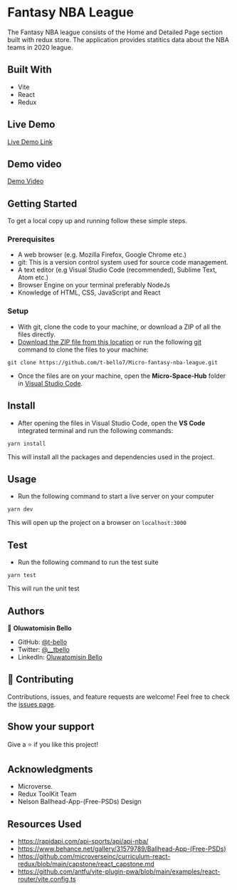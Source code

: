 # Fantasy NBA League

The Fantasy NBA league consists of the Home and Detailed Page section built with redux store. The application provides statitics data about the NBA teams in 2020 league.

## Built With
- Vite
- React
- Redux

## Live Demo
[Live Demo Link](https://ubiquitous-hamster-a4bd6e.netlify.app/)

## Demo video
[Demo Video](https://www.loom.com/share/aa7a5bd262064f0098089e8ef4bec405)


## Getting Started

To get a local copy up and running follow these simple steps.

### Prerequisites

- A web browser (e.g. Mozilla Firefox, Google Chrome etc.)
- git: This is a version control system used for source code management.
- A text editor (e.g Visual Studio Code (recommended), Sublime Text, Atom etc.)
- Browser Engine on your terminal preferably NodeJs
- Knowledge of HTML, CSS, JavaScript and React

### Setup

- With git, clone the code to your machine, or download a ZIP of all the files directly.
- [Download the ZIP file from this location](https://github.com/t-bello7/Micro-Space-Hub/archive/refs/heads/develop.zip) or run the following [git](https://git-scm.com/) command to clone the files to your machine:

```
git clone https://github.com/t-bello7/Micro-fantasy-nba-league.git
```

- Once the files are on your machine, open the **Micro-Space-Hub** folder in [Visual Studio Code](https://code.visualstudio.com/download).

## Install

- After opening the files in Visual Studio Code, open the **VS Code** integrated terminal and run the following commands:

```
yarn install
```

This will install all the packages and dependencies used in the project.

## Usage 
- Run the following command to start a live server on your computer
```
yarn dev
```

This will open up the project on a browser on `localhost:3000`

## Test
- Run the following command to run the test suite 

```
yarn test 
```
This will run the unit test 

## Authors

👤 **Oluwatomisin Bello**

- GitHub: [@t-bello](https://github.com/t-bello)
- Twitter: [@__tbello](https://twitter.com/__tbello)
- LinkedIn: [Oluwatomisin Bello](https://www.linkedin.com/in/tbello7)

## 🤝 Contributing

Contributions, issues, and feature requests are welcome!
Feel free to check the [issues page](../../issues/).

## Show your support

Give a ⭐️ if you like this project!

## Acknowledgments

- Microverse.
- Redux ToolKit Team
- Nelson Ballhead-App-(Free-PSDs) Design 

## Resources Used
- https://rapidapi.com/api-sports/api/api-nba/
- https://www.behance.net/gallery/31579789/Ballhead-App-(Free-PSDs)
- https://github.com/microverseinc/curriculum-react-redux/blob/main/capstone/react_capstone.md
- https://github.com/antfu/vite-plugin-pwa/blob/main/examples/react-router/vite.config.ts
